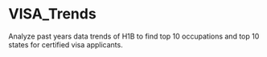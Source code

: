 # VISA_Trends
Analyze past years data trends of H1B to find top 10 occupations and top 10 states for certified visa applicants.
